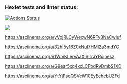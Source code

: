 ### Hexlet tests and linter status:
[![Actions Status](https://github.com/nikolaydlv/frontend-project-44/workflows/hexlet-check/badge.svg)](https://github.com/nikolaydlv/frontend-project-44/actions)

<a href="https://codeclimate.com/github/nikolaydlv/frontend-project-44/maintainability"><img src="https://api.codeclimate.com/v1/badges/bfc23ab949884f845979/maintainability" /></a>

https://asciinema.org/a/yVojRLCyWexwN6RFy3NaCwIuf

https://asciinema.org/a/32hI5y16Z0xNuI7HMl2a3mdYC

https://asciinema.org/a/1WmKLervAaXlSIrraYRojnesz

https://asciinema.org/a/G9ear5xq4xcLCFbdRvDmbS1XD

https://asciinema.org/a/YtYjPsoQSVcW10EyEchebUZFd